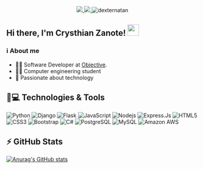 <!--
**crysthianzaar/crysthianzaar** is a ✨ _special_ ✨ repository because its `README.md` (this file) appears on your GitHub profile.

Here are some ideas to get you started:

- 🔭 I’m currently working on ...
- 🌱 I’m currently learning ...
- 👯 I’m looking to collaborate on ...
- 🤔 I’m looking for help with ...
- 💬 Ask me about ...
- 📫 How to reach me: ...
- 😄 Pronouns: ...
- ⚡ Fun fact: ...
-->

<p align="center">
    <a href="https://www.linkedin.com/in/crysthian-zanote-armini-1b1789154/" alt="LinkedIn">
      <img src="https://img.shields.io/badge/-LinkedIn-blue?style=flat-square&logo=Linkedin&logoColor=white" />
    </a>
    <a href="mailto:crysthianzanote@gmail.com" alt="Gmail">
      <img src="https://img.shields.io/badge/-Gmail-D54B3D?style=flat-square&logo=Gmail&logoColor=white" />
	  </a>
    <img src="https://komarev.com/ghpvc/?username=crysthianzaar" alt="dexternatan" />
</p>

## Hi there, I'm Crysthian Zanote! <img src="https://raw.githubusercontent.com/iampavangandhi/iampavangandhi/master/gifs/Hi.gif" width="30px"></h2>

### ℹ️ About me

* 👨‍💻 Software Developer at [Objective](https://www.objective.com.br/).
* 👨‍🎓 Computer engineering student
* 💜 Passionate about technology


##  🚀💻 Technologies & Tools
![Python](https://img.shields.io/badge/Python-14354C?style=for-the-badge&logo=python&logoColor=white)
![Django](https://img.shields.io/badge/Django-092E20?style=for-the-badge&logo=django&logoColor=white)
![Flask](https://img.shields.io/badge/Flask-000000?style=for-the-badge&logo=flask&logoColor=white)
![JavaScript](https://img.shields.io/badge/JavaScript-F7DF1E?style=for-the-badge&logo=javascript&logoColor=black)
![Nodejs](https://img.shields.io/badge/Node.js-43853D?style=for-the-badge&logo=node.js&logoColor=white)
![Express.Js](https://img.shields.io/badge/Express.js-404D59?style=for-the-badge)
![HTML5](https://img.shields.io/badge/HTML-239120?style=for-the-badge&logo=html5&logoColor=white)
![CSS3](https://img.shields.io/badge/CSS-239120?&style=for-the-badge&logo=css3&logoColor=white)
![Bootstrap](https://img.shields.io/badge/Bootstrap-563D7C?style=for-the-badge&logo=bootstrap&logoColor=white)
![C#](https://img.shields.io/badge/C%23-239120?style=for-the-badge&logo=c-sharp&logoColor=white)
![PostgreSQL](https://img.shields.io/badge/PostgreSQL-316192?style=for-the-badge&logo=postgresql&logoColor=white)
![MySQL](https://img.shields.io/badge/MySQL-00000F?style=for-the-badge&logo=mysql&logoColor=white)
![Amazon AWS](https://img.shields.io/badge/Amazon_AWS-232F3E?style=for-the-badge&logo=amazon-aws&logoColor=white)



## ⚡ GitHub Stats
[![Anurag's GitHub stats](https://github-readme-stats.vercel.app/api?username=crysthianzaar&layout=compact&langs_count=7&theme=dracula)](https://github.com/anuraghazra/github-readme-stats)
